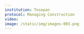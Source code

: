 ```yaml
---
institution: Tosepan
protocol: Managing Construction
video: 
image: /static/img/images-003.png
---
```

